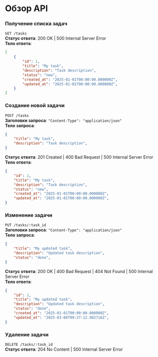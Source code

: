 # Обзор API

### Получение списка задач

`GET /tasks`  
**Статус ответа**: 200 OK | 500 Internal Server Error  
**Тело ответа**: 

```json
[
    {
        "id": 1,
        "title": "My task",
        "description": "Task description",
        "status": "new",
        "created_at": "2025-01-01T00:00:00.000000Z",
        "updated_at": "2025-01-01T00:00:00.000000Z",
    }
]
```

### Создание новой задачи

`POST /tasks`  
**Заголовки запроса**: `"Content-Type": "application/json"`  
**Тело запроса**:

```json
{
    "title": "My task",
    "description": "Task description",
}
```

**Статус ответа**: 201 Created | 400 Bad Request | 500 Internal Server Error  
**Тело ответа**: 

```json
{
    "id": 1,
    "title": "My task",
    "description": "Task description",
    "status": "new",
    "created_at": "2025-01-01T00:00:00.000000Z",
    "updated_at": "2025-01-01T00:00:00.000000Z",
}
```

### Изменение задачи

`PUT /tasks/:task_id`  
**Заголовки запроса**: `"Content-Type": "application/json"`  
**Тело запроса**:

```json
{
    "title": "My updated task",
    "description": "Updated task description",
    "status": "done",
}
```

**Статус ответа**: 200 OK | 400 Bad Request | 404 Not Found | 500 Internal Server Error  
**Тело ответа**: 

```json
{
    "id": 1,
    "title": "My updated task",
    "description": "Updated task description",
    "status": "done",
    "created_at": "2025-01-01T00:00:00.000000Z",
    "updated_at": "2025-03-08T09:37:12.982716Z",
}
```

### Удаление задачи

`DELETE /tasks/:task_id`  
**Статус ответа**: 204 No Content | 500 Internal Server Error  

